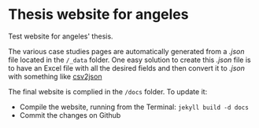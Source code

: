 # Thesis website for angeles
Test website for angeles' thesis.

The various case studies pages are automatically generated from a *.json* file located in the `/_data` folder. One easy solution to create this *.json* file is to have an Excel file with all the desired fields and then convert it to *.json* with something like [csv2json](https://www.csvjson.com/csv2json)

The final website is complied in the `/docs` folder. To update it:
* Compile the website, running from the Terminal: `jekyll build -d docs`
* Commit the changes on Github
